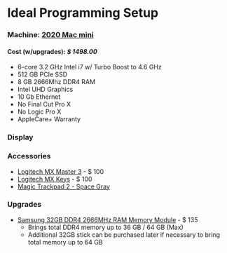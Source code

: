 # Ideal Programming Setup

### Machine: [2020 Mac mini](https://www.apple.com/mac-mini/)
#### Cost (w/upgrades): *__$ 1498.00__*
- 6-core 3.2 GHz Intel i7 w/ Turbo Boost to 4.6 GHz
- 512 GB PCIe SSD
- 8 GB 2666Mhz DDR4 RAM
- Intel UHD Graphics
- 10 Gb Ethernet
- No Final Cut Pro X
- No Logic Pro X
- AppleCare+ Warranty

### Display




### Accessories

- [Logitech MX Master 3](https://www.logitech.com/en-us/product/mx-master-3) - $ 100
- [Logitech MX Keys](https://www.logitech.com/en-us/product/mx-keys-wireless-keyboard) - $ 100
- [Magic Trackpad 2 - Space Gray](https://www.apple.com/shop/product/MRMF2/magic-trackpad-2-space-gray?fnode=b7c4f06a5689f593155895a3d153ca9f1ed23161d7fca7a359fefd929d3e801cd9b0696671dcdd89af8ca29c1de9cbfe24d86746a76f8a2598b80f689a64b7ee854bffb961827117fd22f789c3bfaf667b90e0a078873755e7b7d2d7a405bb9a)


### Upgrades

* [Samsung 32GB DDR4 2666MHz RAM Memory Module](https://www.amazon.com/gp/product/B07N124XDS/ref=ox_sc_act_title_3?smid=AHJ6HS5PQ4QLI&psc=1) - $ 135
	- Brings total DDR4 memory up to 36 GB / 64 GB (Max)
	- Additional 32GB stick can be purchased later if necessary to bring total memory up to 64 GB
